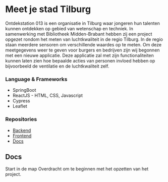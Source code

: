 # Meet je stad Tilburg

Ontdekstation 013 is een organisatie in Tilburg waar jongeren hun talenten kunnen ontdekken op gebied van wetenschap en techniek. In samenwerking met Bibliotheek Midden-Brabant hebben zij een project opgezet rondom het meten van luchtkwaliteit in de regio Tilburg. In de regio staan meerdere sensoren om verschillende waardes op te meten. Om deze meetgegevens weer te geven voor burgers en bedrijven zijn wij begonnen met een nieuwe applicatie. Deze applicatie zal met zijn functionaliteiten kunnen laten zien hoe bepaalde acties van personen invloed hebben op bijvoorbeeld de ventilatie en de luchtkwaliteit zelf.  


### Language & Frameworks
- SpringBoot
- ReactJS - HTML, CSS, Javascript
- Cypress
- Leaflet


### Repositories
- [Backend](https://github.com/OntdekIT/Software-BackEnd)
- [Frontend](https://github.com/OntdekIT/Software-FrontEnd)
- [Docs](https://https://github.com/OntdekIT/Software-Documents)


## Docs
Start in de map Overdracht om te beginnen met het opzetten van het project.
